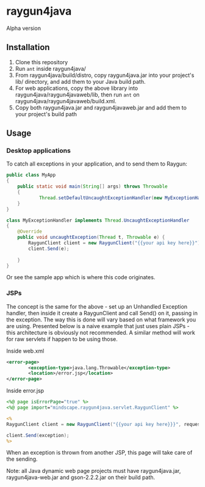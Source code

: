 raygun4java
===========

Alpha version

## Installation

1. Clone this repository
2. Run `ant` inside raygun4java/
3. From raygun4java/build/distro, copy raygun4java.jar into your project's lib/ directory, and add them to your Java build path.
4. For web applications, copy the above library into raygun4java/raygun4javaweb/lib, then run `ant` on raygun4java/raygun4javaweb/build.xml.
5. Copy both raygun4java.jar and raygun4javaweb.jar and add them to your project's build path

## Usage

### Desktop applications

To catch all exceptions in your application, and to send them to Raygun:

```java
public class MyApp
{
	public static void main(String[] args) throws Throwable
	{
			Thread.setDefaultUncaughtExceptionHandler(new MyExceptionHandler());			
	}
}

class MyExceptionHandler implements Thread.UncaughtExceptionHandler
{
	@Override
	public void uncaughtException(Thread t, Throwable e) {
		RaygunClient client = new RaygunClient("{{your api key here}}");
		client.Send(e);
		
	}	
}
```

Or see the sample app which is where this code originates.

### JSPs

The concept is the same for the above - set up an Unhandled Exception handler, then inside it create a RaygunClient and call Send() on it, passing in the exception. The way this is done will vary based on what framework you are using. Presented below is a naive example that just uses plain JSPs - this architecture is obviously not recommended. A similar method will work for raw servlets if happen to be using those.

Inside web.xml
```xml
<error-page>
		<exception-type>java.lang.Throwable</exception-type>
		<location>/error.jsp</location>
</error-page>
```

Inside error.jsp
```jsp
<%@ page isErrorPage="true" %>
<%@ page import="mindscape.raygun4java.servlet.RaygunClient" %>

<% 
RaygunClient client = new RaygunClient("{{your api key here}}}", request);

client.Send(exception);    
%>
```

When an exception is thrown from another JSP, this page will take care of the sending.

Note: all Java dynamic web page projects must have raygun4java.jar, raygun4java-web.jar and gson-2.2.2.jar on their build path.
